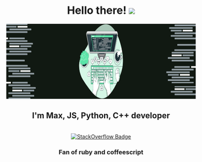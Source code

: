 <h1 align="center">
  Hello there!
  <img src="https://media.giphy.com/media/hvRJCLFzcasrR4ia7z/giphy.gif" width="30px"/>
</h1>
<div id="headerPicture" align="center">
  <img src="https://github.com/makschernetskyi/makschernetskyi/blob/main/typing_w_background_2.png" height="200px" alt="headerPicture"/>
 </div>
<h2 align="center">I'm Max, JS, Python, C++ developer </h2><br/>
<div id="badges", align="center">
  <a href="https://stackoverflow.com/users/15585984/allure">
    <img src="https://logos-download.com/wp-content/uploads/2019/01/Stack_Overflow_Logo.png" height = "40px" alt="StackOverflow Badge"/>
  </a>
</div>
<h3 align="center">Fan of ruby and coffeescript</h3>

<!---
makschernetskyi/makschernetskyi is a ✨ special ✨ repository because its `README.md` (this file) appears on your GitHub profile.
You can click the Preview link to take a look at your changes.
--->
